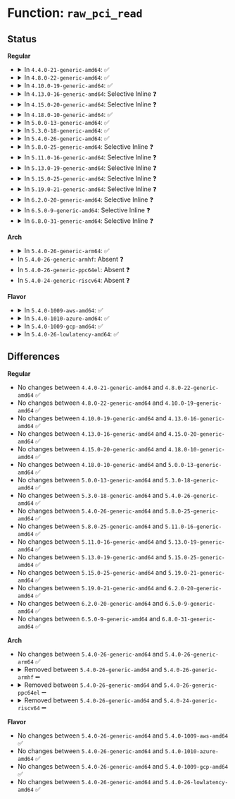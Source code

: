 # Function: <code>raw_pci_read</code>

## Status
<b>Regular</b>
<ul>
<li>
<details>
<summary>In <code>4.4.0-21-generic-amd64</code>: ✅</summary>

```c
int raw_pci_read(unsigned int domain, unsigned int bus, unsigned int devfn, int reg, int len, u32 * val)
```

```json
{
  "name": "raw_pci_read",
  "collision_type": "Unique Global",
  "inline_type": "No",
  "funcs": [
    {
      "addr": 18446744071586161728,
      "name": "raw_pci_read",
      "external": true,
      "loc": "arch/x86/pci/common.c:41",
      "file": "arch/x86/pci/common.c",
      "inline": "seen, unknown",
      "caller_inline": [],
      "caller_func": [
        "drivers/acpi/osl.c:acpi_os_read_pci_configuration",
        "arch/x86/pci/fixup.c:quirk_pcie_aspm_read",
        "arch/x86/pci/legacy.c:pcibios_scan_specific_bus",
        "arch/x86/pci/numachip.c:pci_numachip_init",
        "arch/x86/pci/common.c:pci_read"
      ]
    }
  ],
  "symbols": [
    {
      "addr": 18446744071586161728,
      "name": "raw_pci_read",
      "section": ".text",
      "bind": "STB_GLOBAL",
      "size": 56
    }
  ]
}
```
</details>
</li>
<li>
<details>
<summary>In <code>4.8.0-22-generic-amd64</code>: ✅</summary>

```c
int raw_pci_read(unsigned int domain, unsigned int bus, unsigned int devfn, int reg, int len, u32 * val)
```

```json
{
  "name": "raw_pci_read",
  "collision_type": "Unique Global",
  "inline_type": "No",
  "funcs": [
    {
      "addr": 18446744071586574928,
      "name": "raw_pci_read",
      "external": true,
      "loc": "arch/x86/pci/common.c:40",
      "file": "arch/x86/pci/common.c",
      "inline": "seen, unknown",
      "caller_inline": [],
      "caller_func": [
        "drivers/acpi/osl.c:acpi_os_read_pci_configuration",
        "arch/x86/pci/fixup.c:quirk_pcie_aspm_read",
        "arch/x86/pci/legacy.c:pcibios_scan_specific_bus",
        "arch/x86/pci/numachip.c:pci_numachip_init",
        "arch/x86/pci/common.c:pci_read"
      ]
    }
  ],
  "symbols": [
    {
      "addr": 18446744071586574928,
      "name": "raw_pci_read",
      "section": ".text",
      "bind": "STB_GLOBAL",
      "size": 56
    }
  ]
}
```
</details>
</li>
<li>
<details>
<summary>In <code>4.10.0-19-generic-amd64</code>: ✅</summary>

```c
int raw_pci_read(unsigned int domain, unsigned int bus, unsigned int devfn, int reg, int len, u32 * val)
```

```json
{
  "name": "raw_pci_read",
  "collision_type": "Unique Global",
  "inline_type": "No",
  "funcs": [
    {
      "addr": 18446744071586756480,
      "name": "raw_pci_read",
      "external": true,
      "loc": "arch/x86/pci/common.c:40",
      "file": "arch/x86/pci/common.c",
      "inline": "seen, unknown",
      "caller_inline": [],
      "caller_func": [
        "drivers/acpi/osl.c:acpi_os_read_pci_configuration",
        "arch/x86/pci/fixup.c:quirk_pcie_aspm_read",
        "arch/x86/pci/legacy.c:pcibios_scan_specific_bus",
        "arch/x86/pci/numachip.c:pci_numachip_init",
        "arch/x86/pci/common.c:pci_read"
      ]
    }
  ],
  "symbols": [
    {
      "addr": 18446744071586756480,
      "name": "raw_pci_read",
      "section": ".text",
      "bind": "STB_GLOBAL",
      "size": 56
    }
  ]
}
```
</details>
</li>
<li>
<details>
<summary>In <code>4.13.0-16-generic-amd64</code>: Selective Inline ❓</summary>

```c
int raw_pci_read(unsigned int domain, unsigned int bus, unsigned int devfn, int reg, int len, u32 * val)
```

```json
{
  "name": "raw_pci_read",
  "collision_type": "Unique Global",
  "inline_type": "Selective",
  "funcs": [
    {
      "addr": 18446744071586883328,
      "name": "raw_pci_read",
      "external": true,
      "loc": "arch/x86/pci/common.c:39",
      "file": "arch/x86/pci/common.c",
      "inline": "not declared, inlined",
      "caller_inline": [],
      "caller_func": [
        "drivers/acpi/osl.c:acpi_os_read_pci_configuration",
        "arch/x86/pci/fixup.c:quirk_pcie_aspm_read",
        "arch/x86/pci/legacy.c:pcibios_scan_specific_bus",
        "arch/x86/pci/numachip.c:pci_numachip_init",
        "arch/x86/pci/common.c:pci_read"
      ]
    }
  ],
  "symbols": [
    {
      "addr": 18446744071586883328,
      "name": "raw_pci_read",
      "section": ".text",
      "bind": "STB_GLOBAL",
      "size": 56
    }
  ]
}
```
</details>
</li>
<li>
<details>
<summary>In <code>4.15.0-20-generic-amd64</code>: Selective Inline ❓</summary>

```c
int raw_pci_read(unsigned int domain, unsigned int bus, unsigned int devfn, int reg, int len, u32 * val)
```

```json
{
  "name": "raw_pci_read",
  "collision_type": "Unique Global",
  "inline_type": "Selective",
  "funcs": [
    {
      "addr": 18446744071587371984,
      "name": "raw_pci_read",
      "external": true,
      "loc": "arch/x86/pci/common.c:39",
      "file": "arch/x86/pci/common.c",
      "inline": "not declared, inlined",
      "caller_inline": [],
      "caller_func": [
        "drivers/acpi/osl.c:acpi_os_read_pci_configuration",
        "arch/x86/pci/fixup.c:quirk_pcie_aspm_read",
        "arch/x86/pci/legacy.c:pcibios_scan_specific_bus",
        "arch/x86/pci/numachip.c:pci_numachip_init",
        "arch/x86/pci/common.c:pci_read"
      ]
    }
  ],
  "symbols": [
    {
      "addr": 18446744071587371984,
      "name": "raw_pci_read",
      "section": ".text",
      "bind": "STB_GLOBAL",
      "size": 62
    }
  ]
}
```
</details>
</li>
<li>
<details>
<summary>In <code>4.18.0-10-generic-amd64</code>: ✅</summary>

```c
int raw_pci_read(unsigned int domain, unsigned int bus, unsigned int devfn, int reg, int len, u32 * val)
```

```json
{
  "name": "raw_pci_read",
  "collision_type": "Unique Global",
  "inline_type": "No",
  "funcs": [
    {
      "addr": 18446744071587675808,
      "name": "raw_pci_read",
      "external": true,
      "loc": "arch/x86/pci/common.c:39",
      "file": "arch/x86/pci/common.c",
      "inline": "seen, unknown",
      "caller_inline": [],
      "caller_func": [
        "drivers/acpi/osl.c:acpi_os_read_pci_configuration",
        "arch/x86/pci/fixup.c:quirk_pcie_aspm_read",
        "arch/x86/pci/legacy.c:pcibios_scan_specific_bus",
        "arch/x86/pci/numachip.c:pci_numachip_init",
        "arch/x86/pci/common.c:pci_read"
      ]
    }
  ],
  "symbols": [
    {
      "addr": 18446744071587675808,
      "name": "raw_pci_read",
      "section": ".text",
      "bind": "STB_GLOBAL",
      "size": 62
    }
  ]
}
```
</details>
</li>
<li>
<details>
<summary>In <code>5.0.0-13-generic-amd64</code>: ✅</summary>

```c
int raw_pci_read(unsigned int domain, unsigned int bus, unsigned int devfn, int reg, int len, u32 * val)
```

```json
{
  "name": "raw_pci_read",
  "collision_type": "Unique Global",
  "inline_type": "No",
  "funcs": [
    {
      "addr": 18446744071587807104,
      "name": "raw_pci_read",
      "external": true,
      "loc": "arch/x86/pci/common.c:39",
      "file": "arch/x86/pci/common.c",
      "inline": "seen, unknown",
      "caller_inline": [],
      "caller_func": [
        "drivers/acpi/osl.c:acpi_os_read_pci_configuration",
        "arch/x86/pci/fixup.c:quirk_pcie_aspm_read",
        "arch/x86/pci/legacy.c:pcibios_scan_specific_bus",
        "arch/x86/pci/numachip.c:pci_numachip_init",
        "arch/x86/pci/common.c:pci_read"
      ]
    }
  ],
  "symbols": [
    {
      "addr": 18446744071587807104,
      "name": "raw_pci_read",
      "section": ".text",
      "bind": "STB_GLOBAL",
      "size": 62
    }
  ]
}
```
</details>
</li>
<li>
<details>
<summary>In <code>5.3.0-18-generic-amd64</code>: ✅</summary>

```c
int raw_pci_read(unsigned int domain, unsigned int bus, unsigned int devfn, int reg, int len, u32 * val)
```

```json
{
  "name": "raw_pci_read",
  "collision_type": "Unique Global",
  "inline_type": "No",
  "funcs": [
    {
      "addr": 18446744071588112592,
      "name": "raw_pci_read",
      "external": true,
      "loc": "arch/x86/pci/common.c:40",
      "file": "arch/x86/pci/common.c",
      "inline": "seen, unknown",
      "caller_inline": [],
      "caller_func": [
        "drivers/acpi/osl.c:acpi_os_read_pci_configuration",
        "arch/x86/pci/fixup.c:quirk_pcie_aspm_read",
        "arch/x86/pci/legacy.c:pcibios_scan_specific_bus",
        "arch/x86/pci/numachip.c:pci_numachip_init",
        "arch/x86/pci/common.c:pci_read"
      ]
    }
  ],
  "symbols": [
    {
      "addr": 18446744071588112592,
      "name": "raw_pci_read",
      "section": ".text",
      "bind": "STB_GLOBAL",
      "size": 62
    }
  ]
}
```
</details>
</li>
<li>
<details>
<summary>In <code>5.4.0-26-generic-amd64</code>: ✅</summary>

```c
int raw_pci_read(unsigned int domain, unsigned int bus, unsigned int devfn, int reg, int len, u32 * val)
```

```json
{
  "name": "raw_pci_read",
  "collision_type": "Unique Global",
  "inline_type": "No",
  "funcs": [
    {
      "addr": 18446744071588318288,
      "name": "raw_pci_read",
      "external": true,
      "loc": "arch/x86/pci/common.c:40",
      "file": "arch/x86/pci/common.c",
      "inline": "seen, unknown",
      "caller_inline": [],
      "caller_func": [
        "drivers/acpi/osl.c:acpi_os_read_pci_configuration",
        "arch/x86/pci/fixup.c:quirk_pcie_aspm_read",
        "arch/x86/pci/legacy.c:pcibios_scan_specific_bus",
        "arch/x86/pci/numachip.c:pci_numachip_init",
        "arch/x86/pci/common.c:pci_read"
      ]
    }
  ],
  "symbols": [
    {
      "addr": 18446744071588318288,
      "name": "raw_pci_read",
      "section": ".text",
      "bind": "STB_GLOBAL",
      "size": 62
    }
  ]
}
```
</details>
</li>
<li>
<details>
<summary>In <code>5.8.0-25-generic-amd64</code>: Selective Inline ❓</summary>

```c
int raw_pci_read(unsigned int domain, unsigned int bus, unsigned int devfn, int reg, int len, u32 * val)
```

```json
{
  "name": "raw_pci_read",
  "collision_type": "Unique Global",
  "inline_type": "Selective",
  "funcs": [
    {
      "addr": 18446744071591138684,
      "name": "raw_pci_read",
      "external": true,
      "loc": "arch/x86/pci/common.c:40",
      "file": "arch/x86/pci/common.c",
      "inline": "not declared, inlined",
      "caller_inline": [
        "arch/x86/pci/common.c:pci_read"
      ],
      "caller_func": [
        "drivers/acpi/osl.c:acpi_os_read_pci_configuration",
        "arch/x86/pci/fixup.c:quirk_pcie_aspm_read",
        "arch/x86/pci/legacy.c:pcibios_scan_specific_bus",
        "arch/x86/pci/numachip.c:pci_numachip_init"
      ]
    }
  ],
  "symbols": [
    {
      "addr": 18446744071591138752,
      "name": "raw_pci_read",
      "section": ".text",
      "bind": "STB_GLOBAL",
      "size": 62
    }
  ]
}
```
</details>
</li>
<li>
<details>
<summary>In <code>5.11.0-16-generic-amd64</code>: Selective Inline ❓</summary>

```c
int raw_pci_read(unsigned int domain, unsigned int bus, unsigned int devfn, int reg, int len, u32 * val)
```

```json
{
  "name": "raw_pci_read",
  "collision_type": "Unique Global",
  "inline_type": "Selective",
  "funcs": [
    {
      "addr": 18446744071591222892,
      "name": "raw_pci_read",
      "external": true,
      "loc": "arch/x86/pci/common.c:41",
      "file": "arch/x86/pci/common.c",
      "inline": "not declared, inlined",
      "caller_inline": [
        "arch/x86/pci/common.c:pci_read"
      ],
      "caller_func": [
        "drivers/acpi/osl.c:acpi_os_read_pci_configuration",
        "arch/x86/pci/fixup.c:quirk_pcie_aspm_read",
        "arch/x86/pci/legacy.c:pcibios_scan_specific_bus",
        "arch/x86/pci/numachip.c:pci_numachip_init"
      ]
    }
  ],
  "symbols": [
    {
      "addr": 18446744071591222960,
      "name": "raw_pci_read",
      "section": ".text",
      "bind": "STB_GLOBAL",
      "size": 62
    }
  ]
}
```
</details>
</li>
<li>
<details>
<summary>In <code>5.13.0-19-generic-amd64</code>: Selective Inline ❓</summary>

```c
int raw_pci_read(unsigned int domain, unsigned int bus, unsigned int devfn, int reg, int len, u32 * val)
```

```json
{
  "name": "raw_pci_read",
  "collision_type": "Unique Global",
  "inline_type": "Selective",
  "funcs": [
    {
      "addr": 18446744071591172140,
      "name": "raw_pci_read",
      "external": true,
      "loc": "arch/x86/pci/common.c:41",
      "file": "arch/x86/pci/common.c",
      "inline": "not declared, inlined",
      "caller_inline": [
        "arch/x86/pci/common.c:pci_read"
      ],
      "caller_func": [
        "drivers/acpi/osl.c:acpi_os_read_pci_configuration",
        "arch/x86/pci/fixup.c:quirk_pcie_aspm_read",
        "arch/x86/pci/legacy.c:pcibios_scan_specific_bus",
        "arch/x86/pci/numachip.c:pci_numachip_init"
      ]
    }
  ],
  "symbols": [
    {
      "addr": 18446744071591172208,
      "name": "raw_pci_read",
      "section": ".text",
      "bind": "STB_GLOBAL",
      "size": 62
    }
  ]
}
```
</details>
</li>
<li>
<details>
<summary>In <code>5.15.0-25-generic-amd64</code>: Selective Inline ❓</summary>

```c
int raw_pci_read(unsigned int domain, unsigned int bus, unsigned int devfn, int reg, int len, u32 * val)
```

```json
{
  "name": "raw_pci_read",
  "collision_type": "Unique Global",
  "inline_type": "Selective",
  "funcs": [
    {
      "addr": 18446744071592025596,
      "name": "raw_pci_read",
      "external": true,
      "loc": "arch/x86/pci/common.c:41",
      "file": "arch/x86/pci/common.c",
      "inline": "not declared, inlined",
      "caller_inline": [
        "arch/x86/pci/common.c:pci_read"
      ],
      "caller_func": [
        "drivers/acpi/osl.c:acpi_os_read_pci_configuration",
        "arch/x86/pci/fixup.c:quirk_pcie_aspm_read",
        "arch/x86/pci/legacy.c:pcibios_scan_specific_bus",
        "arch/x86/pci/numachip.c:pci_numachip_init"
      ]
    }
  ],
  "symbols": [
    {
      "addr": 18446744071592025664,
      "name": "raw_pci_read",
      "section": ".text",
      "bind": "STB_GLOBAL",
      "size": 62
    }
  ]
}
```
</details>
</li>
<li>
<details>
<summary>In <code>5.19.0-21-generic-amd64</code>: Selective Inline ❓</summary>

```c
int raw_pci_read(unsigned int domain, unsigned int bus, unsigned int devfn, int reg, int len, u32 * val)
```

```json
{
  "name": "raw_pci_read",
  "collision_type": "Unique Global",
  "inline_type": "Selective",
  "funcs": [
    {
      "addr": 18446744071593792332,
      "name": "raw_pci_read",
      "external": true,
      "loc": "arch/x86/pci/common.c:41",
      "file": "arch/x86/pci/common.c",
      "inline": "not declared, inlined",
      "caller_inline": [
        "arch/x86/pci/common.c:pci_read"
      ],
      "caller_func": [
        "drivers/acpi/osl.c:acpi_os_read_pci_configuration",
        "arch/x86/pci/fixup.c:quirk_pcie_aspm_read",
        "arch/x86/pci/legacy.c:pcibios_scan_specific_bus",
        "arch/x86/pci/numachip.c:pci_numachip_init"
      ]
    }
  ],
  "symbols": [
    {
      "addr": 18446744071593792448,
      "name": "raw_pci_read",
      "section": ".text",
      "bind": "STB_GLOBAL",
      "size": 98
    }
  ]
}
```
</details>
</li>
<li>
<details>
<summary>In <code>6.2.0-20-generic-amd64</code>: Selective Inline ❓</summary>

```c
int raw_pci_read(unsigned int domain, unsigned int bus, unsigned int devfn, int reg, int len, u32 * val)
```

```json
{
  "name": "raw_pci_read",
  "collision_type": "Unique Global",
  "inline_type": "Selective",
  "funcs": [
    {
      "addr": 18446744071595735116,
      "name": "raw_pci_read",
      "external": true,
      "loc": "arch/x86/pci/common.c:41",
      "file": "arch/x86/pci/common.c",
      "inline": "not declared, inlined",
      "caller_inline": [
        "arch/x86/pci/common.c:pci_read"
      ],
      "caller_func": [
        "drivers/acpi/osl.c:acpi_os_read_pci_configuration",
        "arch/x86/pci/fixup.c:quirk_pcie_aspm_read",
        "arch/x86/pci/legacy.c:pcibios_scan_specific_bus",
        "arch/x86/pci/numachip.c:pci_numachip_init"
      ]
    }
  ],
  "symbols": [
    {
      "addr": 18446744071595735408,
      "name": "raw_pci_read",
      "section": ".text",
      "bind": "STB_GLOBAL",
      "size": 98
    }
  ]
}
```
</details>
</li>
<li>
<details>
<summary>In <code>6.5.0-9-generic-amd64</code>: Selective Inline ❓</summary>

```c
int raw_pci_read(unsigned int domain, unsigned int bus, unsigned int devfn, int reg, int len, u32 * val)
```

```json
{
  "name": "raw_pci_read",
  "collision_type": "Unique Global",
  "inline_type": "Selective",
  "funcs": [
    {
      "addr": 18446744071596261052,
      "name": "raw_pci_read",
      "external": true,
      "loc": "arch/x86/pci/common.c:41",
      "file": "arch/x86/pci/common.c",
      "inline": "not declared, inlined",
      "caller_inline": [
        "arch/x86/pci/common.c:pci_read"
      ],
      "caller_func": [
        "drivers/acpi/osl.c:acpi_os_read_pci_configuration",
        "arch/x86/pci/fixup.c:quirk_pcie_aspm_read",
        "arch/x86/pci/legacy.c:pcibios_scan_specific_bus",
        "arch/x86/pci/numachip.c:pci_numachip_init"
      ]
    }
  ],
  "symbols": [
    {
      "addr": 18446744071596261344,
      "name": "raw_pci_read",
      "section": ".text",
      "bind": "STB_GLOBAL",
      "size": 98
    }
  ]
}
```
</details>
</li>
<li>
<details>
<summary>In <code>6.8.0-31-generic-amd64</code>: Selective Inline ❓</summary>

```c
int raw_pci_read(unsigned int domain, unsigned int bus, unsigned int devfn, int reg, int len, u32 * val)
```

```json
{
  "name": "raw_pci_read",
  "collision_type": "Unique Global",
  "inline_type": "Selective",
  "funcs": [
    {
      "addr": 18446744071597143660,
      "name": "raw_pci_read",
      "external": true,
      "loc": "arch/x86/pci/common.c:41",
      "file": "arch/x86/pci/common.c",
      "inline": "not declared, inlined",
      "caller_inline": [
        "arch/x86/pci/common.c:pci_read"
      ],
      "caller_func": [
        "drivers/acpi/osl.c:acpi_os_read_pci_configuration",
        "arch/x86/pci/fixup.c:quirk_pcie_aspm_read",
        "arch/x86/pci/legacy.c:pcibios_scan_specific_bus",
        "arch/x86/pci/numachip.c:pci_numachip_init"
      ]
    }
  ],
  "symbols": [
    {
      "addr": 18446744071597143952,
      "name": "raw_pci_read",
      "section": ".text",
      "bind": "STB_GLOBAL",
      "size": 98
    }
  ]
}
```
</details>
</li>
</ul>
<b>Arch</b>
<ul>
<li>
<details>
<summary>In <code>5.4.0-26-generic-arm64</code>: ✅</summary>

```c
int raw_pci_read(unsigned int domain, unsigned int bus, unsigned int devfn, int reg, int len, u32 * val)
```

```json
{
  "name": "raw_pci_read",
  "collision_type": "Unique Global",
  "inline_type": "No",
  "funcs": [
    {
      "addr": 18446603336490318528,
      "name": "raw_pci_read",
      "external": true,
      "loc": "arch/arm64/kernel/pci.c:37",
      "file": "arch/arm64/kernel/pci.c",
      "inline": "seen, unknown",
      "caller_inline": [],
      "caller_func": [
        "drivers/acpi/osl.c:acpi_os_read_pci_configuration"
      ]
    }
  ],
  "symbols": [
    {
      "addr": 18446603336490318528,
      "name": "raw_pci_read",
      "section": ".text",
      "bind": "STB_GLOBAL",
      "size": 140
    }
  ]
}
```
</details>
</li>
<li>
In <code>5.4.0-26-generic-armhf</code>: Absent ❓
</li>
<li>
In <code>5.4.0-26-generic-ppc64el</code>: Absent ❓
</li>
<li>
In <code>5.4.0-24-generic-riscv64</code>: Absent ❓
</li>
</ul>
<b>Flavor</b>
<ul>
<li>
<details>
<summary>In <code>5.4.0-1009-aws-amd64</code>: ✅</summary>

```c
int raw_pci_read(unsigned int domain, unsigned int bus, unsigned int devfn, int reg, int len, u32 * val)
```

```json
{
  "name": "raw_pci_read",
  "collision_type": "Unique Global",
  "inline_type": "No",
  "funcs": [
    {
      "addr": 18446744071587921936,
      "name": "raw_pci_read",
      "external": true,
      "loc": "arch/x86/pci/common.c:40",
      "file": "arch/x86/pci/common.c",
      "inline": "seen, unknown",
      "caller_inline": [],
      "caller_func": [
        "drivers/acpi/osl.c:acpi_os_read_pci_configuration",
        "arch/x86/pci/fixup.c:quirk_pcie_aspm_read",
        "arch/x86/pci/legacy.c:pcibios_scan_specific_bus",
        "arch/x86/pci/numachip.c:pci_numachip_init",
        "arch/x86/pci/common.c:pci_read"
      ]
    }
  ],
  "symbols": [
    {
      "addr": 18446744071587921936,
      "name": "raw_pci_read",
      "section": ".text",
      "bind": "STB_GLOBAL",
      "size": 62
    }
  ]
}
```
</details>
</li>
<li>
<details>
<summary>In <code>5.4.0-1010-azure-amd64</code>: ✅</summary>

```c
int raw_pci_read(unsigned int domain, unsigned int bus, unsigned int devfn, int reg, int len, u32 * val)
```

```json
{
  "name": "raw_pci_read",
  "collision_type": "Unique Global",
  "inline_type": "No",
  "funcs": [
    {
      "addr": 18446744071587637904,
      "name": "raw_pci_read",
      "external": true,
      "loc": "arch/x86/pci/common.c:40",
      "file": "arch/x86/pci/common.c",
      "inline": "seen, unknown",
      "caller_inline": [],
      "caller_func": [
        "drivers/acpi/osl.c:acpi_os_read_pci_configuration",
        "arch/x86/pci/fixup.c:quirk_pcie_aspm_read",
        "arch/x86/pci/legacy.c:pcibios_scan_specific_bus",
        "arch/x86/pci/numachip.c:pci_numachip_init",
        "arch/x86/pci/common.c:pci_read"
      ]
    }
  ],
  "symbols": [
    {
      "addr": 18446744071587637904,
      "name": "raw_pci_read",
      "section": ".text",
      "bind": "STB_GLOBAL",
      "size": 62
    }
  ]
}
```
</details>
</li>
<li>
<details>
<summary>In <code>5.4.0-1009-gcp-amd64</code>: ✅</summary>

```c
int raw_pci_read(unsigned int domain, unsigned int bus, unsigned int devfn, int reg, int len, u32 * val)
```

```json
{
  "name": "raw_pci_read",
  "collision_type": "Unique Global",
  "inline_type": "No",
  "funcs": [
    {
      "addr": 18446744071588255344,
      "name": "raw_pci_read",
      "external": true,
      "loc": "arch/x86/pci/common.c:40",
      "file": "arch/x86/pci/common.c",
      "inline": "seen, unknown",
      "caller_inline": [],
      "caller_func": [
        "drivers/acpi/osl.c:acpi_os_read_pci_configuration",
        "arch/x86/pci/fixup.c:quirk_pcie_aspm_read",
        "arch/x86/pci/legacy.c:pcibios_scan_specific_bus",
        "arch/x86/pci/numachip.c:pci_numachip_init",
        "arch/x86/pci/common.c:pci_read"
      ]
    }
  ],
  "symbols": [
    {
      "addr": 18446744071588255344,
      "name": "raw_pci_read",
      "section": ".text",
      "bind": "STB_GLOBAL",
      "size": 62
    }
  ]
}
```
</details>
</li>
<li>
<details>
<summary>In <code>5.4.0-26-lowlatency-amd64</code>: ✅</summary>

```c
int raw_pci_read(unsigned int domain, unsigned int bus, unsigned int devfn, int reg, int len, u32 * val)
```

```json
{
  "name": "raw_pci_read",
  "collision_type": "Unique Global",
  "inline_type": "No",
  "funcs": [
    {
      "addr": 18446744071588390864,
      "name": "raw_pci_read",
      "external": true,
      "loc": "arch/x86/pci/common.c:40",
      "file": "arch/x86/pci/common.c",
      "inline": "seen, unknown",
      "caller_inline": [],
      "caller_func": [
        "drivers/acpi/osl.c:acpi_os_read_pci_configuration",
        "arch/x86/pci/fixup.c:quirk_pcie_aspm_read",
        "arch/x86/pci/legacy.c:pcibios_scan_specific_bus",
        "arch/x86/pci/numachip.c:pci_numachip_init",
        "arch/x86/pci/common.c:pci_read"
      ]
    }
  ],
  "symbols": [
    {
      "addr": 18446744071588390864,
      "name": "raw_pci_read",
      "section": ".text",
      "bind": "STB_GLOBAL",
      "size": 62
    }
  ]
}
```
</details>
</li>
</ul>

## Differences
<b>Regular</b>
<ul>
<li>
No changes between <code>4.4.0-21-generic-amd64</code> and <code>4.8.0-22-generic-amd64</code> ✅
</li>
<li>
No changes between <code>4.8.0-22-generic-amd64</code> and <code>4.10.0-19-generic-amd64</code> ✅
</li>
<li>
No changes between <code>4.10.0-19-generic-amd64</code> and <code>4.13.0-16-generic-amd64</code> ✅
</li>
<li>
No changes between <code>4.13.0-16-generic-amd64</code> and <code>4.15.0-20-generic-amd64</code> ✅
</li>
<li>
No changes between <code>4.15.0-20-generic-amd64</code> and <code>4.18.0-10-generic-amd64</code> ✅
</li>
<li>
No changes between <code>4.18.0-10-generic-amd64</code> and <code>5.0.0-13-generic-amd64</code> ✅
</li>
<li>
No changes between <code>5.0.0-13-generic-amd64</code> and <code>5.3.0-18-generic-amd64</code> ✅
</li>
<li>
No changes between <code>5.3.0-18-generic-amd64</code> and <code>5.4.0-26-generic-amd64</code> ✅
</li>
<li>
No changes between <code>5.4.0-26-generic-amd64</code> and <code>5.8.0-25-generic-amd64</code> ✅
</li>
<li>
No changes between <code>5.8.0-25-generic-amd64</code> and <code>5.11.0-16-generic-amd64</code> ✅
</li>
<li>
No changes between <code>5.11.0-16-generic-amd64</code> and <code>5.13.0-19-generic-amd64</code> ✅
</li>
<li>
No changes between <code>5.13.0-19-generic-amd64</code> and <code>5.15.0-25-generic-amd64</code> ✅
</li>
<li>
No changes between <code>5.15.0-25-generic-amd64</code> and <code>5.19.0-21-generic-amd64</code> ✅
</li>
<li>
No changes between <code>5.19.0-21-generic-amd64</code> and <code>6.2.0-20-generic-amd64</code> ✅
</li>
<li>
No changes between <code>6.2.0-20-generic-amd64</code> and <code>6.5.0-9-generic-amd64</code> ✅
</li>
<li>
No changes between <code>6.5.0-9-generic-amd64</code> and <code>6.8.0-31-generic-amd64</code> ✅
</li>
</ul>
<b>Arch</b>
<ul>
<li>
No changes between <code>5.4.0-26-generic-amd64</code> and <code>5.4.0-26-generic-arm64</code> ✅
</li>
<li>
<details>
<summary>Removed between <code>5.4.0-26-generic-amd64</code> and <code>5.4.0-26-generic-armhf</code> ➖</summary>

```c
int raw_pci_read(unsigned int domain, unsigned int bus, unsigned int devfn, int reg, int len, u32 * val)
```
</details>
</li>
<li>
<details>
<summary>Removed between <code>5.4.0-26-generic-amd64</code> and <code>5.4.0-26-generic-ppc64el</code> ➖</summary>

```c
int raw_pci_read(unsigned int domain, unsigned int bus, unsigned int devfn, int reg, int len, u32 * val)
```
</details>
</li>
<li>
<details>
<summary>Removed between <code>5.4.0-26-generic-amd64</code> and <code>5.4.0-24-generic-riscv64</code> ➖</summary>

```c
int raw_pci_read(unsigned int domain, unsigned int bus, unsigned int devfn, int reg, int len, u32 * val)
```
</details>
</li>
</ul>
<b>Flavor</b>
<ul>
<li>
No changes between <code>5.4.0-26-generic-amd64</code> and <code>5.4.0-1009-aws-amd64</code> ✅
</li>
<li>
No changes between <code>5.4.0-26-generic-amd64</code> and <code>5.4.0-1010-azure-amd64</code> ✅
</li>
<li>
No changes between <code>5.4.0-26-generic-amd64</code> and <code>5.4.0-1009-gcp-amd64</code> ✅
</li>
<li>
No changes between <code>5.4.0-26-generic-amd64</code> and <code>5.4.0-26-lowlatency-amd64</code> ✅
</li>
</ul>
